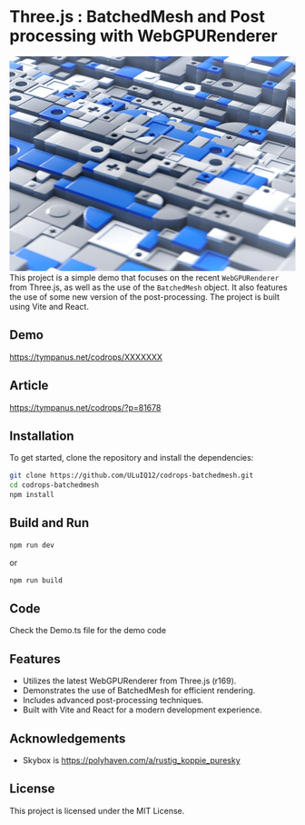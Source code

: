 #  Three.js : BatchedMesh and Post processing with WebGPURenderer
![BatchedMesh and Post processing](./assetsSrc/featured_image.jpg "BatchedMesh and Post processing")
This project is a simple demo that focuses on the recent `WebGPURenderer` from Three.js, as well as the use of the `BatchedMesh` object. It also features the use of some new version of the post-processing. The project is built using Vite and React.

## Demo 
https://tympanus.net/codrops/XXXXXXX

## Article
https://tympanus.net/codrops/?p=81678

## Installation

To get started, clone the repository and install the dependencies:
```sh
git clone https://github.com/ULuIQ12/codrops-batchedmesh.git
cd codrops-batchedmesh
npm install
```

## Build and Run
```sh
npm run dev
```
or
```sh
npm run build
```

## Code
Check the Demo.ts file for the demo code

## Features
- Utilizes the latest WebGPURenderer from Three.js (r169).
- Demonstrates the use of BatchedMesh for efficient rendering.
- Includes advanced post-processing techniques.
- Built with Vite and React for a modern development experience.

## Acknowledgements
- Skybox is https://polyhaven.com/a/rustig_koppie_puresky 

## License 
This project is licensed under the MIT License.